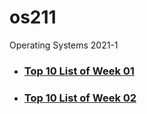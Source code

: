 # os211
Operating Systems 2021-1
* ### [Top 10 List of Week 01](./W01)
* ### [Top 10 List of Week 02](./W02)
